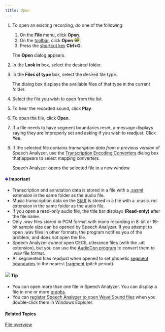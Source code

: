 ```yaml
---
title: Open
---
```


1. To open an existing recording, do one of the following:
   1. On the **File** menu, click **Open**.
   1. On the [toolbar](../../toolbar/toolbar), click **Open** ![](../../../images/051.png).
   1. Press the [shortcut key](../../shortcuts/overview) **Ctrl+O**.

    The **Open** dialog appears.

1. In the **Look in** box, select the desired folder.
1. In the **Files of type** box, select the desired file type.

    The dialog box displays the available files of that type in the current folder.

1. Select the file you wish to open from the list.
1. To hear the recorded sound, click **Play**.
1. To open the file, click **Open**.
1. If a file needs to have segment boundaries reset, a message displays saying they are improperly set and asking if you wish to readjust. Click **Yes**.
1. If the selected file contains *transcription data from a previous version* of Speech Analyzer, use the [Transcription Encoding Converters](transcription-encoding-converters) dialog box that appears to select mapping converters.

    Speech Analyzer opens the selected file in a new window.

#### ![](../../../images/000.png) **Important**
- Transcription and annotation data is stored in a file with a [.saxml](saxml) extension in the same folder as the audio file.
- Music transcription data on the [Staff](../graphs/types/music/staff) is stored in a file with a .music.xml extension in the same folder as the audio file.
- If you open a read-only audio file, the title bar displays **(Read-only)** after the file name.
- Only .wav files stored in PCM format with mono recording in 8-bit or 16-bit sample size can be opened by Speech Analyzer. If you attempt to open .wav files in other formats, the program notifies you of the problem, and does *not* open the file.
- Speech Analyzer *cannot* open CECIL utterance files (with the .utt extension), but you can use the [AudioCon program](../tools/audio-converter) to convert them to .wav file format.
- All segmented files readjust when opened to set phonetic [segment boundaries](../edit/segment-boundaries) to the nearest [fragment](../graphs/fragment) (pitch period).

#### ![](../../../images/001.png) **Tip**
- You can open more than one file in Speech Analyzer. You can display a file in one or more [graphs](../graphs/overview).
- You can [register Speech Analyzer to open Wave Sound files](register) when you double-click them in Windows Explorer.

#### **Related Topics**
[File overview](overview)